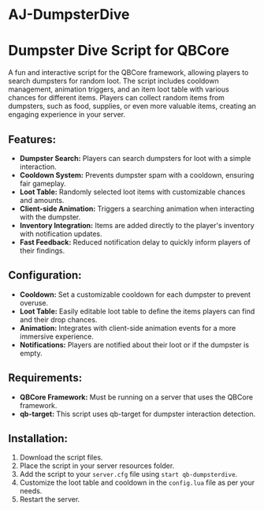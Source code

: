 # AJ-DumpsterDive
# Dumpster Dive Script for QBCore

A fun and interactive script for the QBCore framework, allowing players to search dumpsters for random loot. The script includes cooldown management, animation triggers, and an item loot table with various chances for different items. Players can collect random items from dumpsters, such as food, supplies, or even more valuable items, creating an engaging experience in your server.

## Features:
- **Dumpster Search:** Players can search dumpsters for loot with a simple interaction.
- **Cooldown System:** Prevents dumpster spam with a cooldown, ensuring fair gameplay.
- **Loot Table:** Randomly selected loot items with customizable chances and amounts.
- **Client-side Animation:** Triggers a searching animation when interacting with the dumpster.
- **Inventory Integration:** Items are added directly to the player's inventory with notification updates.
- **Fast Feedback:** Reduced notification delay to quickly inform players of their findings.

## Configuration:
- **Cooldown:** Set a customizable cooldown for each dumpster to prevent overuse.
- **Loot Table:** Easily editable loot table to define the items players can find and their drop chances.
- **Animation:** Integrates with client-side animation events for a more immersive experience.
- **Notifications:** Players are notified about their loot or if the dumpster is empty.

## Requirements:
- **QBCore Framework:** Must be running on a server that uses the QBCore framework.
- **qb-target:** This script uses qb-target for dumpster interaction detection.

## Installation:
1. Download the script files.
2. Place the script in your server resources folder.
3. Add the script to your `server.cfg` file using `start qb-dumpsterdive`.
4. Customize the loot table and cooldown in the `config.lua` file as per your needs.
5. Restart the server.
